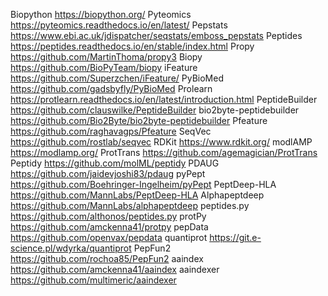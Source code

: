 Biopython https://biopython.org/
Pyteomics https://pyteomics.readthedocs.io/en/latest/
Pepstats https://www.ebi.ac.uk/jdispatcher/seqstats/emboss_pepstats
Peptides https://peptides.readthedocs.io/en/stable/index.html
Propy https://github.com/MartinThoma/propy3
Biopy https://github.com/BioPyTeam/biopy
iFeature https://github.com/Superzchen/iFeature/
PyBioMed https://github.com/gadsbyfly/PyBioMed
Prolearn https://protlearn.readthedocs.io/en/latest/introduction.html
PeptideBuilder https://github.com/clauswilke/PeptideBuilder
bio2byte-peptidebuilder https://github.com/Bio2Byte/bio2byte-peptidebuilder
Pfeature https://github.com/raghavagps/Pfeature
SeqVec https://github.com/rostlab/seqvec
RDKit https://www.rdkit.org/
modlAMP https://modlamp.org/
ProtTrans https://github.com/agemagician/ProtTrans
Peptidy https://github.com/molML/peptidy
PDAUG https://github.com/jaidevjoshi83/pdaug
pyPept https://github.com/Boehringer-Ingelheim/pyPept
PeptDeep-HLA https://github.com/MannLabs/PeptDeep-HLA
Alphapeptdeep https://github.com/MannLabs/alphapeptdeep
peptides.py https://github.com/althonos/peptides.py
protPy https://github.com/amckenna41/protpy
pepData https://github.com/openvax/pepdata
quantiprot https://git.e-science.pl/wdyrka/quantiprot
PepFun2 https://github.com/rochoa85/PepFun2
aaindex https://github.com/amckenna41/aaindex
aaindexer https://github.com/multimeric/aaindexer

